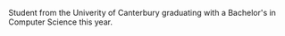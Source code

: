 Student from the Univerity of Canterbury graduating with a Bachelor's in Computer Science this year.


<!---
HarrisonCamm/HarrisonCamm is a ✨ special ✨ repository because its `README.md` (this file) appears on your GitHub profile.
You can click the Preview link to take a look at your changes.
--->
